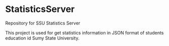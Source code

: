 StatisticsServer
================

Repository for SSU Statistics Server

This project is used for get statistics information in JSON format of students education id Sumy State University.
